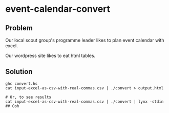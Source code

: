 # event-calendar-convert

## Problem

Our local scout group's programme leader likes to plan event calendar with excel.

Our wordpress site likes to eat html tables.

## Solution

```
ghc convert.hs
cat input-excel-as-csv-with-real-commas.csv | ./convert > output.html

# Or, to see results
cat input-excel-as-csv-with-real-commas.csv | ./convert | lynx -stdin  ## Ooh
```

